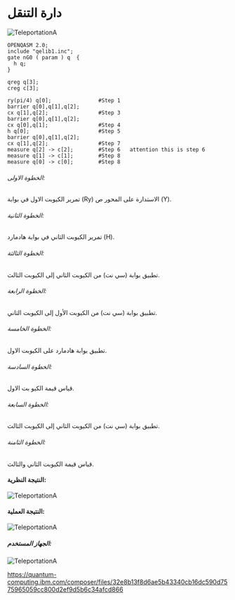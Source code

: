 # دارة التنقل

![TeleportationA](~/images/teleportationA.png)

```
OPENQASM 2.0;
include "qelib1.inc";
gate nG0 ( param ) q  {
  h q;
}

qreg q[3];                      
creg c[3];

ry(pi/4) q[0];               #Step 1
barrier q[0],q[1],q[2];
cx q[1],q[2];                #Step 3
barrier q[0],q[1],q[2];
cx q[0],q[1];                #Step 4
h q[0];                      #Step 5
barrier q[0],q[1],q[2];      
cx q[1],q[2];                #Step 7
measure q[2] -> c[2];        #Step 6   attention this is step 6 
measure q[1] -> c[1];        #Step 8
measure q[0] -> c[0];        #Step 8
```

###### الخطوة الاولى:
 تمرير الكيوبت الاول في بوابة  (Ry) الاستدارة على المحور ص (Y). 
###### الخطوة الثانية:
تمرير الكيوبت الثاني في بوابة هادمارد (H).
###### الخطوة الثالثة:
تطبيق بوابة (سي نت) من الكيوبت الثاني إلى الكيوبت الثالث.
###### الخطوة الرابعة:
تطبيق بوابة (سي نت) من الكيوبت الأول إلى الكيوبت الثاني.
###### الخطوة الخامسة: 
 تطبيق بوابة هادمارد على الكيوبت الاول.
###### الخطوة السادسة:
قياس قيمة الكيو بت الاول.
###### الخطوة السابعة:
تطبيق بوابة (سي نت) من الكيوبت الثاني إلى الكيوبت الثالث.
###### الخطوة الثامنة:
قياس قيمة الكيوبت الثاني والثالث.


#### النتيجة النظرية:
![TeleportationA](~/images/TeleportationB.png)

#### النتيجة العملية:
![TeleportationA](~/images/TeleportationC.png)

##### الجهاز المستخدم:
![TeleportationA](~/images/TeleportationD.png)


https://quantum-computing.ibm.com/composer/files/32e8b13f8d6ae5b43340cb16dc590d7575965059cc800d2ef9d5b6c34afcd866
